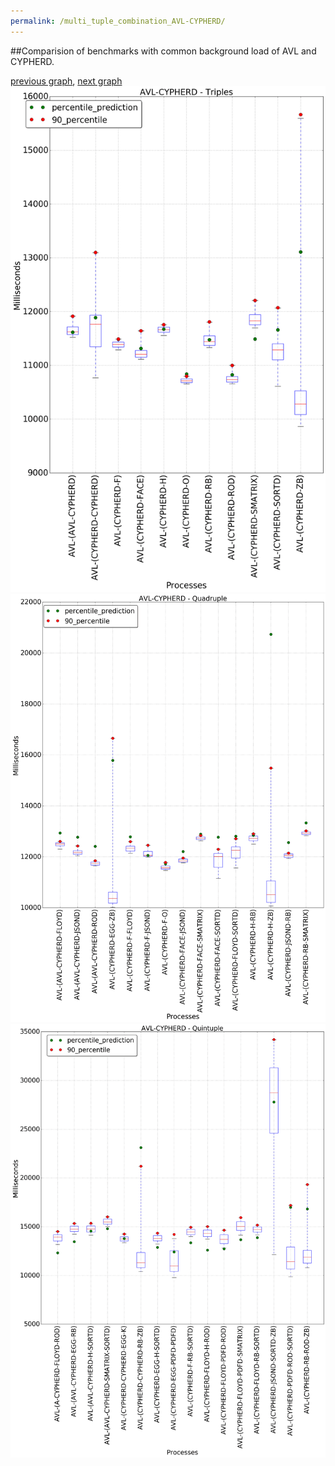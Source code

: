 ```yaml
---
permalink: /multi_tuple_combination_AVL-CYPHERD/
---
```


##Comparision of benchmarks with common background load of AVL and CYPHERD.

[previous graph](../multi_tuple_combination_AVL-A/), [next graph](../multi_tuple_combination_AVL-EGG/)
![graph figure](./images/triple/AVL/AVL-CYPHERD_box.png)![graph figure](./images/quadruple/AVL/AVL-CYPHERD_box.png)![graph figure](./images/quintuple/AVL/AVL-CYPHERD_box.png)
